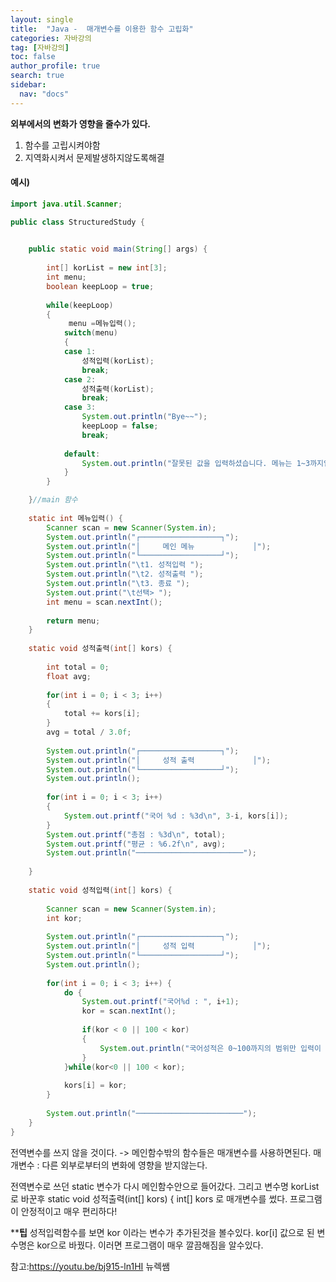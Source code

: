 ```yaml
---
layout: single
title:  "Java -  매개변수를 이용한 함수 고립화"
categories: 자바강의
tag: [자바강의]
toc: false
author_profile: true
search: true
sidebar:
  nav: "docs"
---
```


**외부에서의 변화가 영향을 줄수가 있다.** 

1. 함수를 고립시켜야함 
2. 지역화시켜서 문제발생하지않도록해결



#### 예시)

```java
import java.util.Scanner;

public class StructuredStudy {
	

	public static void main(String[] args) {
		
		int[] korList = new int[3];
		int menu;
		boolean keepLoop = true;
		
		while(keepLoop)
		{
			 menu =메뉴입력();
			switch(menu)
			{
			case 1:
				성적입력(korList);
				break;
			case 2:
				성적출력(korList);
				break;
			case 3:
				System.out.println("Bye~~");
				keepLoop = false;
				break;
				
			default:
				System.out.println("잘못된 값을 입력하셨습니다. 메뉴는 1~3까지입니다.");
			}
		}

	}//main 함수
	
	static int 메뉴입력() {
		Scanner scan = new Scanner(System.in);
		System.out.println("┌──────────────────┐");
		System.out.println("│     메인 메뉴             │");
		System.out.println("└──────────────────┘");
		System.out.println("\t1. 성적입력 ");
		System.out.println("\t2. 성적출력 ");
		System.out.println("\t3. 종료 ");
		System.out.print("\t선택> ");
		int menu = scan.nextInt();
		
		return menu;
	}
	 
	static void 성적출력(int[] kors) {
		
		int total = 0;
		float avg;
		
		for(int i = 0; i < 3; i++)
		{
			total += kors[i];
		}
		avg = total / 3.0f;
		
		System.out.println("┌──────────────────┐");
		System.out.println("│     성적 출력             │");
		System.out.println("└──────────────────┘");
		System.out.println();
		
		for(int i = 0; i < 3; i++)
		{
			System.out.printf("국어 %d : %3d\n", 3-i, kors[i]);
		}
		System.out.printf("총점 : %3d\n", total);
		System.out.printf("평균 : %6.2f\n", avg);
		System.out.println("────────────────────────");
		
	}
	
	static void 성적입력(int[] kors) {
		
		Scanner scan = new Scanner(System.in);
		int kor;
		
		System.out.println("┌──────────────────┐");
		System.out.println("│     성적 입력             │");
		System.out.println("└──────────────────┘");
		System.out.println();
		
		for(int i = 0; i < 3; i++) {
			do {
				System.out.printf("국어%d : ", i+1);
				kor = scan.nextInt();
				
				if(kor < 0 || 100 < kor)
				{
					System.out.println("국어성적은 0~100까지의 범위만 입력이 가능합니다.");
				}
			}while(kor<0 || 100 < kor);
			
			kors[i] = kor;
		}
		
		System.out.println("────────────────────────");
	}
}
```


전역변수를 쓰지 않을 것이다.  -> 메인함수밖의 함수들은 매개변수를 사용하면된다.
매개변수 : 다른 외부로부터의 변화에 영향을 받지않는다. 


전역변수로 쓰던 static 변수가 다시 메인함수안으로 들어갔다.
그리고 변수명 korList로 바꾼후 static void 성적출력(int[] kors) { 
    int[] kors 로 매개변수를 썼다. 프로그램이 안정적이고 매우 편리하다!

****팁**
성적입력함수를 보면 kor 이라는 변수가 추가된것을 볼수있다. kor[i] 값으로 된 변수명은 kor으로 바꿨다. 
이러면 프로그램이 매우 깔끔해짐을 알수있다. 



참고:https://youtu.be/bj915-ln1HI 뉴렉쌤